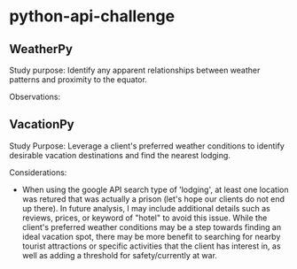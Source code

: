 # python-api-challenge
## WeatherPy
Study purpose: 
Identify any apparent relationships between weather patterns and proximity to the equator.  

Observations:

## VacationPy
Study Purpose:
Leverage a client's preferred weather conditions to identify desirable vacation destinations and find the nearest lodging. 

Considerations:
- When using the google API search type of 'lodging', at least one location was retured that was actually a prison (let's hope our clients do not end up there). In future analysis, I may include additional details such as reviews, prices, or keyword of "hotel" to avoid this issue.  While the client's preferred weather conditions may be a step towards finding an ideal vacation spot, there may be more benefit to searching for nearby tourist attractions or specific activities that the client has interest in, as well as adding a threshold for safety/currently at war. 

